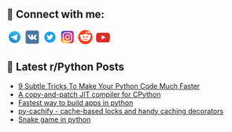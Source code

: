 ## 🔎 Connect with me:
[<img src="https://github.com/bullbesh/bullbesh/blob/main/images/Telegram.png" width="32" height="32" />](https://t.me/bullbesh)
[<img src="https://github.com/bullbesh/bullbesh/blob/main/images/VK.png" width="32" height="32" />](https://vk.com/bullbesh)
[<img src="https://github.com/bullbesh/bullbesh/blob/main/images/Twitter.png" width="32" height="32" />](https://twitter.com/bullbesh1)
[<img src="https://github.com/bullbesh/bullbesh/blob/main/images/Instagram.png" width="32" height="32" />](https://www.instagram.com/bullbesh)
[<img src="https://github.com/bullbesh/bullbesh/blob/main/images/Reddit.png" width="32" height="32" />](https://www.reddit.com/user/bullbesh)
[<img src="https://github.com/bullbesh/bullbesh/blob/main/images/YouTube.png" width="32" height="32" />](https://www.youtube.com/channel/UCtfjRs6uzgq5mfm8S06WTcg)

## 📕 Latest r/Python Posts
<!-- BLOG-POST-LIST:START -->
- [9 Subtle Tricks To Make Your Python Code Much Faster](https://www.reddit.com/r/Python/comments/18rjs9z/9_subtle_tricks_to_make_your_python_code_much/)
- [A copy-and-patch JIT compiler for CPython](https://www.reddit.com/r/Python/comments/18rh34y/a_copyandpatch_jit_compiler_for_cpython/)
- [Fastest way to build apps in python](https://www.reddit.com/r/Python/comments/18rc9zc/fastest_way_to_build_apps_in_python/)
- [py-cachify - cache-based locks and handy caching decorators](https://www.reddit.com/r/Python/comments/18rc6e6/pycachify_cachebased_locks_and_handy_caching/)
- [Snake game in python](https://www.reddit.com/r/Python/comments/18rapqc/snake_game_in_python/)
<!-- BLOG-POST-LIST:END -->
